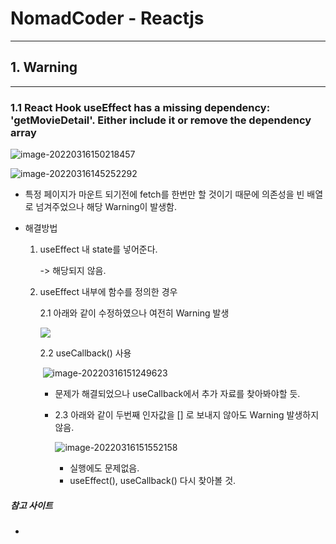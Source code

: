 # NomadCoder  - Reactjs 

------

## 1. Warning

------

### 1.1 React Hook useEffect has a missing dependency: 'getMovieDetail'. Either include it or remove the dependency array

![image-20220316150218457](C:\Users\Hwan\AppData\Roaming\Typora\typora-user-images\image-20220316150218457.png)

![image-20220316145252292](C:\Users\Hwan\AppData\Roaming\Typora\typora-user-images\image-20220316145252292.png)

- 특정 페이지가 마운트 되기전에 fetch를 한번만 할 것이기 때문에 의존성을 빈 배열로 넘겨주었으나 해당 Warning이 발생함.

- 해결방법

  1. useEffect 내 state를 넣어준다.

     -> 해당되지 않음.

  2. useEffect 내부에 함수를 정의한 경우

     2.1 아래와 같이 수정하였으나 여전히 Warning 발생

     ![](C:\Users\Hwan\AppData\Roaming\Typora\typora-user-images\image-20220316151130371.png)

     

     2.2 useCallback() 사용

     ​				![image-20220316151249623](C:\Users\Hwan\AppData\Roaming\Typora\typora-user-images\image-20220316151249623.png)

       - 문제가 해결되었으나 useCallback에서 추가 자료를 찾아봐야할 듯.

         

       - 2.3 아래와 같이 두번째 인자값을 [] 로 보내지 않아도 Warning 발생하지 않음.

         ![image-20220316151552158](C:\Users\Hwan\AppData\Roaming\Typora\typora-user-images\image-20220316151552158.png)

         - 실행에도 문제없음.
         - useEffect(), useCallback() 다시 찾아볼 것.



##### 참고 사이트

- [exhaustive-deps-warning 해결법]: https://kyounghwan01.github.io/blog/React/exhaustive-deps-warning/#_1-useeffect%E1%84%82%E1%85%A2-state%E1%84%85%E1%85%B3%E1%86%AF-%E1%84%82%E1%85%A5%E1%87%82%E1%84%8B%E1%85%A5%E1%84%8C%E1%85%AE%E1%86%B7

  